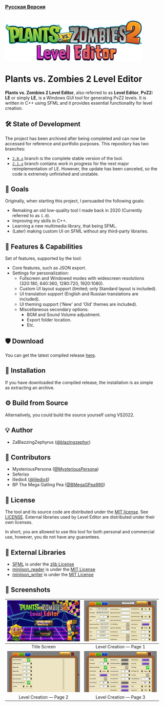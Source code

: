 ### [Русская Версия](./README_RU.md)

<br>
<span><img width="450" src="./documentation/readme/Logo.png"/></span><br>

# Plants vs. Zombies 2 Level Editor

**Plants vs. Zombies 2 Level Editor**, also referred to as **Level Editor**, **PvZ2: LE** or simply **LE**, is a Windows GUI tool for generating PvZ2 levels.
It is written in C++ using SFML and it provides essential functionality for level creation.

## 🛠 State of Development
<a name="Development"></a>

The project has been archived after being completed and can now be accessed for reference and portfolio purposes. This repository has two branches:

* [``2.0.x``](https://github.com/blazingzephyr/level-editor/tree/2.0.x) branch is the complete stable version of the tool.
* [``2.1.x``](https://github.com/blazingzephyr/level-editor/tree/2.1.x) branch contains work in progress for the next major reimplementation of LE. However, the update has been canceled, so the code is extremely unfinished and unstable.

## 📝 Goals
<a name="Goals"></a>

Originally, when starting this project, I persuaded the following goals:

* Remaking an old low-quality tool I made back in 2020 (Currently referred to as ``1.0``).
* Improving my skills in C++.
* Learning a new multimedia library, that being SFML.
* (Later) making custom UI on SFML without any third-party libraries.

## 📃 Features & Capabilities
<a name="Features"></a>

Set of features, supported by the tool:

* Core features, such as JSON export.
* Settings for personalization:
  * Fullscreen and Windowed modes with widescreen resolutions (320:180, 640:360, 1280:720, 1920:1080).
  * Custom UI layout support (limited; only Standard layout is included).
  * UI translation support (English and Russian translations are included).
  * UI theming support ('New' and 'Old' themes are included).
  * Miscellaneous secondary options:
    * BGM and Sound Volume adjustment.
    * Export folder location.
    * Etc.

## 🛡 Download
<a name="Download"></a>

You can get the latest compiled release [here](https://github.com/blazingzephyr/level-editor/releases/tag/2023.01.27-stable).

## 📂 Installation
<a name="Installation"></a>

If you have downloaded the compiled release, the installation is as simple as extracting an archive.

## ⚙ Build from Source
<a name="Build"></a>

Alternatively, you could build the source yourself using VS2022.

## 💡 Author
<a name="Author"></a>

* ZaBlazzingZephyrus ([@blazingzephyr](https://github.com/blazingzephyr))

## 💼 Contributors
<a name="Contributors"></a>

* MysteriousPersona ([@MysteriousPersona](https://www.youtube.com/@MysteriousPersona))
* Seferiso
* liledix4 ([@liledix4](https://github.com/liledix4))
* BP The Mega Gatling Pea ([@BMegaGPea990](https://github.com/BMegaGPea990))

## 📜 License
<a name="License"></a>

The tool and its source code are distributed under the [MIT license](https://opensource.org/license/mit/). See [LICENSE](https://github.com/blazingzephyr/level-editor/blob/2.0.x/LICENSE). External libraries used by Level Editor are distributed under their own licenses.

In short, you are allowed to use this tool for both personal and commercial use, however, you do not have any guarantees.

## 🧾 External Libraries
<a name="Libraries"></a>

* [SFML](https://github.com/SFML/SFML) is under the [zlib License](https://github.com/SFML/SFML/blob/master/license.md)
* [minijson_reader](https://github.com/giacomodrago/minijson_reader) is under the [MIT License](https://github.com/giacomodrago/minijson_reader/blob/master/LICENSE.txt)
* [minijson_writer](https://github.com/giacomodrago/minijson_writer) is under the [MIT License](https://github.com/giacomodrago/minijson_writer/blob/master/LICENSE.txt)

## 📸 Screenshots
<a name="Screenshots"></a>

| <img width="450" src="./documentation/readme/Title_Screen.png"/> |     <img width="450" src="documentation/readme/Main1.png"/>      |
|:----------------------------------------------------------------:|:----------------------------------------------------------------:|
| Title Screen                                                     | Level Creation — Page 1                                          |
|     <img width="450" src="./documentation/readme/Main2.png"/>    |     <img width="450" src="documentation/readme/Main3.png"/>      |
| Level Creation — Page 2                                          | Level Creation — Page 3                                          |